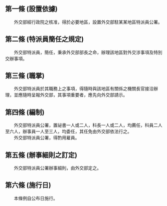 第一條 (設置依據)
-----------------
　　外交部經行政院之核准，得於必要地區，設置外交部駐某某地區特派員公署。  


第二條 (特派員簡任之規定)
-------------------------
　　外交部特派員，簡任，秉承外交部部長之命，辦理該地區對外交涉事項及特別交辦事項。  


第三條 (職掌)
-------------
　　外交部特派員於其職務上之事項，得隨時與該地區有關係之機關長官接洽辦理，並應隨時呈報外交部，其事項重要者，應先向外交部請示。  


第四條 (編制)
-------------
　　外交部特派員公署，置祕書一人或二人，科長一人或二人，均薦任，科員二人至六人，辦事員一人至三人，均委任，其任免由外交部依法行之。  
　　外交部特派員公署，得酌用雇員。  


第五條 (辦事細則之訂定)
-----------------------
　　外交部特派員公署辦事細則，由外交部定之。  


第六條 (施行日)
---------------
　　本條例自公布日施行。